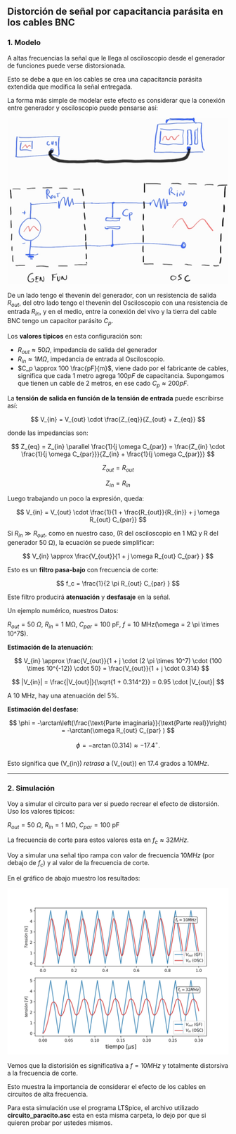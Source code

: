 ## Distorción de señal por capacitancia parásita en los cables BNC

### 1. Modelo

A altas frecuencias la señal que le llega al osciloscopio desde el generador de funciones puede verse distorsionada.

Esto se debe a que en los cables se crea una capacitancia parásita extendida que modifica la señal entregada.

La forma más simple de modelar este efecto es considerar que la conexión entre generador y osciloscopio puede pensarse así:

![circ](datos/cap_parasita_esq.jpg)

De un lado tengo el thevenin del generador, con un resistencia de salida $R_{out}$, del otro lado tengo el thevenin del Osciloscopio con una resistencia de entrada $R_{in}$, y en el medio, entre la conexión del vivo y la tierra del cable BNC tengo un capacitor parásito $C_p$.

Los **valores típicos** en esta configuración son:

- $R_{out} \approx 50 \Omega$, impedancia de salida del generador
- $R_{in} \approx 1 M\Omega$, impedancia de entrada al Osciloscopio.
- $C_p \approx 100 \frac{pF}{m}$, viene dado por el fabricante de cables, significa que cada 1 metro agrega $100pF$ de capacitancia. Supongamos que tienen un cable de 2 metros, en ese cado $C_p \approx 200 pF$.

La **tensión de salida en función de la tensión de entrada**  puede escribirse así:

$$
V_{in} = V_{out} \cdot \frac{Z_{eq}}{Z_{out} + Z_{eq}}
$$

donde las impedancias son:  

$$
Z_{eq} = Z_{in} \parallel \frac{1}{j \omega C_{par}} = \frac{Z_{in} \cdot \frac{1}{j \omega C_{par}}}{Z_{in} + \frac{1}{j \omega C_{par}}}
$$

$$
Z_{out}=R_{out}
$$

$$
Z_{in}=R_{in}
$$

Luego trabajando un poco la expresión, queda:

$$
V_{in} = V_{out} \cdot \frac{1}{1 + \frac{R_{out}}{R_{in}} + j \omega  R_{out} C_{par}}
$$

Si $R_{in} \gg R_{out}$, como en nuestro caso, (R del osciloscopio en 1 MΩ y R del generador 50 Ω), la ecuación se puede simplificar:

$$
V_{in} \approx \frac{V_{out}}{1 + j \omega R_{out} C_{par} }
$$

Esto es un **filtro pasa-bajo** con frecuencia de corte:  

$$
f_c = \frac{1}{2 \pi R_{out} C_{par} }
$$  


Este filtro producirá **atenuación** y **desfasaje** en la señal. 


Un ejemplo numérico, nuestros Datos:  

$R_{out} = 50 \ \Omega$, $R_{in} = 1 \ \text{MΩ}$, $C_{par} = 100 \ \text{pF}$, $f = 10 \ \text{MHz} ($\omega = 2 \pi \times 10^7$).  

**Estimación de la atenuación**:  

$$
V_{in} \approx \frac{V_{out}}{1 + j \cdot (2 \pi \times 10^7) \cdot (100 \times 10^{-12}) \cdot 50} = \frac{V_{out}}{1 + j \cdot 0.314}
$$


$$
|V_{in}| = \frac{|V_{out}|}{\sqrt{1 + 0.314^2}} = 0.95 \cdot |V_{out}|
$$

A 10 MHz, hay una atenuación del 5%.


**Estimación del desfase**:

$$
\phi = -\arctan\left(\frac{\text{Parte imaginaria}}{\text{Parte real}}\right) = -\arctan(\omega R_{out} C_{par} )
$$  

$$
\phi = -\arctan(0.314) \approx -17.4^\circ.
$$  
Esto significa que \(V_{in}\) *retrasa* a \(V_{out}\) en $17.4$ grados a $10 MHz$. 

---
### 2. Simulación


Voy a simular el circuito para ver si puedo recrear el efecto de distorsión. Uso los valores tipicos:

$R_{out} = 50 \ \Omega$, $R_{in} = 1 \ \text{MΩ}$, $C_{par} = 100 \ \text{pF}$

La frecuencia de corte para estos valores esta en $f_c \approx 32 MHz$.

Voy a simular una señal tipo rampa con valor de frecuencia $10 MHz$ (por debajo de $f_c$) y al valor de la frecuencia de corte.

En el gráfico de abajo muestro los resultados:


![graf](datos/vin_vout.jpg)




Vemos que la distorisión es significativa a $f=10 MHz$ y totalmente distorsiva a la frecuencia de corte.

Esto muestra la importancia de considerar el efecto de los cables en circuitos de alta frecuencia.


Para esta simulación use el programa LTSpice, el archivo utilizado **circuito_paracito.asc** esta en esta misma carpeta, lo dejo por que si quieren probar por ustedes mismos.



